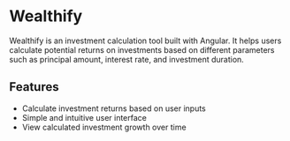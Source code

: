 # Wealthify

Wealthify is an investment calculation tool built with Angular. It helps users calculate potential returns on investments based on different parameters such as principal amount, interest rate, and investment duration.

## Features
- Calculate investment returns based on user inputs
- Simple and intuitive user interface
- View calculated investment growth over time

